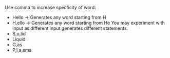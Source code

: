 Use comma to increase specficity of word:
* Hello -> Generates any word starting from H
* H,ello -> Generates any word starting from He
You may experiment with input as different input generates different statements.
* S,o,lid
* Liquid
* G,as
* P,l,a,sma
